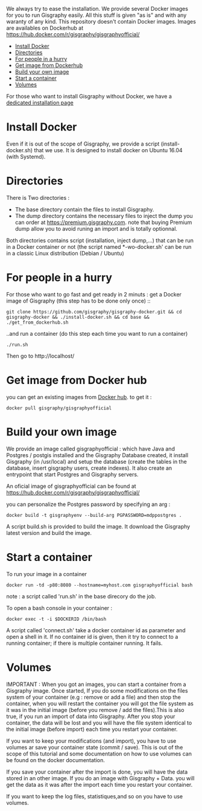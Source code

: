 

We always try to ease the installation. We provide several Docker images for you to run Gisgraphy easily. All this stuff is given "as is" and with any waranty of any kind. This repository doesn't contain Docker images. Images are availables on Dockerhub at https://hub.docker.com/r/gisgraphy/gisgraphyofficial/

* [Install Docker](#user-content-install-docker)
* [Directories](#user-content-directories)
* [For people in a hurry](#user-content-for-people-in-a-hurry)
* [Get image from Dockerhub](#user-content-get-image-from-docker-hub)
* [Build your own image](#user-content-build-your-own-image)
* [Start a container](#user-content-start-a-container)
* [Volumes](#user-content-volumes)



For those who want to install Gisgraphy without Docker, we have a [dedicated installation page](https://www.gisgraphy.com/documentation/installation/index.php)

# Install Docker

Even if it is out of the scope of Gisgraphy, we provide a script (install-docker.sh) that we use. It is designed to install docker on Ubuntu 16.04 (with Systemd).

# Directories
There is Two directories : 
* The base directory contain the files to install Gisgraphy.
* The dump directory contains the necessary files to inject the dump you can order at https://premium.gisgraphy.com. note that buying Premium dump allow you to avoid runing an import and is totally optionnal.

Both directories contains script (installation, inject dump,...) that can be run in a Docker container or not (the script named *-wo-docker.sh' can be run in a classic Linux distribution (Debian / Ubuntu)

# For people in a hurry
For those who want to go fast and get ready in 2 minuts : get a Docker image of Gisgraphy (this step has to be done only once) ::
```
git clone https://github.com/gisgraphy/gisgraphy-docker.git && cd gisgraphy-docker && ./install-docker.sh && cd base && ./get_from_dockerhub.sh
```
..and run a container (do this step each time you want to run a container)
```
./run.sh
```

Then go to http://localhost/

# Get image from Docker hub
you can get an existing images from [Docker hub](https://hub.docker.com/r/gisgraphy/gisgraphyofficial/). to get it :

```
docker pull gisgraphy/gisgraphyofficial
```

# Build your own image
We provide an image called gisgraphyofficial : which have Java and Postgres / postgis installed and the Gisgraphy Database created, it install Gisgraphy (in /usr/local) and setup the database (create the tables in the database, insert gisgraphy users, create indexes). It also create an entrypoint that start Postgres and Gisgraphy servers.

An oficial image of gisgraphyofficial can be found at https://hub.docker.com/r/gisgraphy/gisgraphyofficial/

 you can personalize the Postgres password by specifying an arg :
```
docker build -t gisgraphyenv --build-arg PGPASSWORD=mdppostgres .
```
A script build.sh is provided to build the image. It download the Gisgraphy latest version and build the image.

# Start a container

To run your image in a container
```
docker run -td -p80:8080 --hostname=myhost.com gisgraphyofficial bash
```
note : a script called 'run.sh' in the base direcory do the job.


To open a bash console in your container : 
```
docker exec -t -i $DOCKERID /bin/bash
```
A script called 'connect.sh' take a docker container id as parameter and open a shell in it. If no container id is given, then it try to connect to a running container; if there is multiple container running. It fails.


# Volumes 

IMPORTANT : When you got an images, you can start a container from a Gisgraphy image. Once started, If you do some modifications on the files system of your container (e.g : remove or add a file) and then stop the container, when you will restart the container you will got the file system as it was in the initial image (before you remove / add the files).This is also true, if you run an import of data into Gisgraphy. After you stop your container, the data will be lost and you will have the file system identical to the initial image (before import) each time you restart your container.

If you want to keep your modifications (and import), you have to use volumes ar save your container state (commit / save). This is out of the scope of this tutorial and some documentation on how to use volumes can be found on the docker documentation.

If you save your container after the import is done, you will have the data stored in an other image. If you do an image with Gisgraphy + Data. you will get the data as it was after the import each time you restart your container. 

If you want to keep the log files, statistiques,and so on you have to use volumes.
